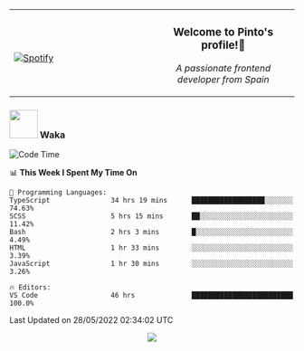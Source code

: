 <table width="100%" align="center"> 
  <tr>
  <td width="50%">
      
&nbsp; <br> [![Spotify](https://novatorem-zeta-rust.vercel.app/api/spotify)](https://open.spotify.com/user/novatorem-zeta-rust)

  </td>
  <td width="50%">
    <h3 align="center">Welcome to Pinto's profile!👋</h3>
    <p align="center"><em>A passionate frontend developer from Spain</em></p>
  </td>
  </table>

### <img src="https://media.giphy.com/media/VgCDAzcKvsR6OM0uWg/giphy.gif" width="50"> Waka

  <!--START_SECTION:waka-->
![Code Time](http://img.shields.io/badge/Code%20Time-447%20hrs%2029%20mins-blue)

📊 **This Week I Spent My Time On** 

```text
💬 Programming Languages: 
TypeScript               34 hrs 19 mins      ██████████████████░░░░░░░   74.63% 
SCSS                     5 hrs 15 mins       ██░░░░░░░░░░░░░░░░░░░░░░░   11.42% 
Bash                     2 hrs 3 mins        █░░░░░░░░░░░░░░░░░░░░░░░░   4.49% 
HTML                     1 hr 33 mins        ░░░░░░░░░░░░░░░░░░░░░░░░░   3.39% 
JavaScript               1 hr 30 mins        ░░░░░░░░░░░░░░░░░░░░░░░░░   3.26%

🔥 Editors: 
VS Code                  46 hrs              █████████████████████████   100.0%

```


 Last Updated on 28/05/2022 02:34:02 UTC
<!--END_SECTION:waka-->

<div align="center">
<img src="https://github-readme-stats-gilt-tau.vercel.app/api/top-langs/?username=pinto-hub&layout=compact&theme=dracula" />
</div>
